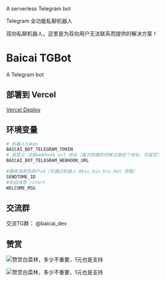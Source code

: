 A serverless Telegram bot

Telegram 全功能私聊机器人

双向私聊机器人，这里是为双向用户无法联系而提供的解决方案！

# Baicai TGBot

A Telegram bot

## 部署到 Vercel

[Vercel Deploy](https://vercel.com/import/project?template=https://github.com/clin003/telebot_app_serverless_sendtome)

##  环境变量

```bash
# 机器人token
BAICAI_BOT_TELEGRAM_TOKEN
# 自定义 注册webhook url 地址（每次构建的时候注册这个地址，可留空）
BAICAI_BOT_TELEGRAM_WEBHOOK_URL

#接收消息的用户id（可通过机器人 @biu_biu_biu_bot 获取）
SENDTOME_ID
#欢迎消息 /start
WELCOME_MSG
```


##  交流群

交流TG群： @baicai_dev


## 赞赏
![赞赏白菜林，多少不重要，1元也是支持](https://cdn.jsdelivr.net/gh/clin003/cdn/assets/images/zanalipay.jpg)

![赞赏白菜林，多少不重要，1元也是支持](https://cdn.jsdelivr.net/gh/clin003/cdn/assets/images/zanweixin.jpg)